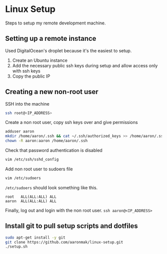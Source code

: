 # Linux Setup

Steps to setup my remote development machine.

## Setting up a remote instance

Used DigitalOcean's droplet because it's the easiest to setup.

1. Create an Ubuntu instance
1. Add the necessary public ssh keys during setup and
   allow access only with ssh keys
1. Copy the public IP

## Creating a new non-root user

SSH into the machine

```bash
ssh root@<IP_ADDRESS>
```

Create a non root user, copy ssh keys over
and give permissions

```bash
adduser aaron
mkdir /home/aaron/.ssh && cat ~/.ssh/authorized_keys >> /home/aaron/.ssh/authorized_keys
chown -R aaron:aaron /home/aaron/.ssh
```

Check that password authentication is disabled

```bash
vim /etc/ssh/sshd_config
```

Add non root user to sudoers file

```bash
vim /etc/sudoers
```

`/etc/sudoers` should look something like this.

```
root   ALL(ALL:ALL) ALL
aaron  ALL(ALL:ALL) ALL
```

Finally, log out and login with the non root user. `ssh aaron@<IP_ADDRESS>`

## Install git to pull setup scripts and dotfiles

```bash
sudo apt-get install -y git
git clone https://github.com/aaronmak/linux-setup.git
./setup.sh
```


